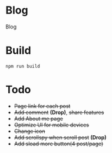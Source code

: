 ﻿# Blog
Blog

# Build 
`npm run build`

# Todo
- ~~Page link for each post~~
- ~~Add comment~~ **(Drop)**, ~~share features~~
- ~~Add About me page~~
- ~~Optimize UI for mobile devices~~
- ~~Change icon~~
- ~~Add scrollspy when scroll post~~ **(Drop)**
- ~~Add sload more button(4 post/page)~~